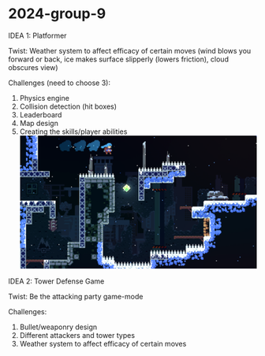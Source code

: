 # 2024-group-9
IDEA 1: Platformer

Twist: Weather system to affect efficacy of certain moves (wind blows you forward or back, ice makes surface slipperly (lowers friction), cloud obscures view)

Challenges (need to choose 3): 
1. Physics engine
2. Collision detection (hit boxes)
3. Leaderboard
4. Map design
5. Creating the skills/player abilities
![image](https://github.com/UoB-COMSM0110/2024-group-9/blob/main/Celeste_screenshot_02.png)

IDEA 2: Tower Defense Game

Twist: Be the attacking party game-mode

Challenges: 
1. Bullet/weaponry design
2. Different attackers and tower types
3. Weather system to affect efficacy of certain moves
